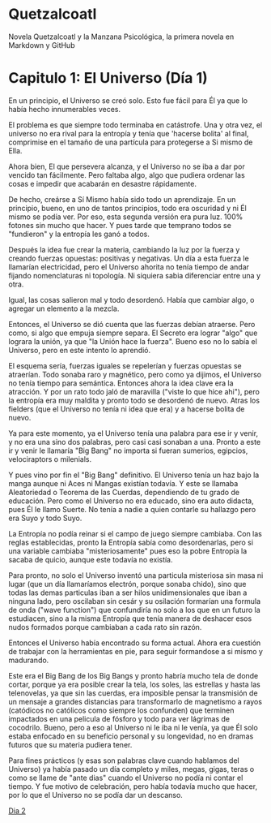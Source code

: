 # Quetzalcoatl
Novela Quetzalcoatl y la Manzana Psicológica, la primera novela en Markdown y GitHub

# Capitulo 1: El Universo (Día 1)
En un principio, el Universo se creó solo.  Esto fue fácil para Él ya que lo había hecho innumerables veces.

El problema es que siempre todo terminaba en catástrofe.  Una y otra vez, el universo no era rival para la entropía y tenía que 'hacerse bolita' al final, comprimise en el tamaño de una partícula para protegerse a Si mismo de Ella.

Ahora bien, El que persevera alcanza, y el Universo no se iba a dar por vencido tan fácilmente.  Pero faltaba algo, algo que pudiera ordenar las cosas e impedir que acabarán en desastre rápidamente.

De hecho, creárse a Sí Mismo había sido todo un aprendizaje.  En un principio, bueno, en uno de tantos principios, todo era oscuridad y ni Él mismo se podía ver.  Por eso, esta segunda versión era pura luz.  100% fotones sin mucho que hacer.  Y pues tarde que temprano todos se "fundieron" y la entropía les ganó a todos.

Después la idea fue crear la materia, cambiando la luz por la fuerza y creando fuerzas opuestas: positivas y negativas. Un día a esta fuerza le llamarían electricidad, pero el Universo ahorita no tenía tiempo de andar fijando nomenclaturas ni topología. Ni siquiera sabia diferenciar entre una y otra.

Igual, las cosas salieron mal y todo desordenó.  Había que cambiar algo, o agregar un elemento a la mezcla.

Entonces, el Universo se dió cuenta que las fuerzas debían atraerse.  Pero como, si algo que empuja siempre separa.  El Secreto era lograr "algo" que lograra la unión, ya que "la Unión hace la fuerza".  Bueno eso no lo sabía el Universo, pero en este intento lo aprendió.

El esquema sería, fuerzas iguales se repelerían y fuerzas opuestas se atraerían.  Todo sonaba raro y magnético, pero como ya dijimos, el Universo no tenía tiempo para semántica.  Entonces ahora la idea clave era la atracción. Y por un rato todo jaló de maravilla ("viste lo que hice ahi"), pero la entropía era muy maldita y pronto todo se desordenó de nuevo.  Atras los fielders (que el Universo no tenía ni idea que era) y a hacerse bolita de nuevo.

Ya para este momento, ya el Universo tenía una palabra para ese ir y venir, y no era una sino dos palabras, pero casi casi sonaban a una. Pronto a este ir y venir le llamaría "Big Bang" no importa si fueran sumerios, egipcios, velociraptors o milenials.

Y pues vino por fin el "Big Bang" definitivo. El Universo tenía un haz bajo la manga aunque ni Aces ni Mangas existían todavía. Y este se llamaba Aleatoriedad o Teorema de las Cuerdas, dependiendo de tu grado de educación.  Pero como el Universo no era educado, sino era auto didacta, pues Él le llamo Suerte. No tenía a nadie a quien contarle su hallazgo pero era Suyo y todo Suyo.

La Entropía no podía reinar si el campo de juego siempre cambiaba.  Con las reglas establecidas, pronto la Entropía sabía como desordenarlas, pero si una variable cambiaba "misteriosamente" pues eso la pobre Entropía la sacaba de quicio, aunque este todavía no existía.

Para pronto, no solo el Universo inventó una particula misteriosa sin masa ni lugar (que un día llamaríamos electrón, porque sonaba chido), sino que todas las demas particulas iban a ser hilos unidimensionales que iban a ninguna lado, pero oscilaban sin cesár y su osilación formarían una formula de onda ("wave function") que confundiría no solo a los que en un futuro la estudiacen, sino a la misma Entropía que tenía manera de deshacer esos nudos formados porque cambiaban a cada rato sin razón.

Entonces el Universo había encontrado su forma actual.  Ahora era cuestión de trabajar con la herramientas en pie, para seguir formandose a si mismo y madurando.

Este era el Big Bang de los Big Bangs y pronto habría mucho tela de donde cortar, porque ya era posible crear la tela, los soles, las estrellas y hasta las telenovelas, ya que sin las cuerdas, era imposible pensar la transmisión de un mensaje a grandes distancias para transformarlo de magnetismo a rayos (catódicos no católicos como siempre los confunden) que terminen impactados en una pelicula de fósforo y todo para ver lágrimas de cocodrilo.  Bueno, pero a eso al Universo ni le iba ni le venía, ya que Él solo estaba enfocado en su beneficio personal y su longevidad, no en dramas futuros que su materia pudiera tener.

Para fines prácticos (y esas son palabras clave cuando hablamos del Universo) ya había pasado un día completo y miles, megas, gigas, teras o como se llame de "ante dias" cuando el Universo no podía ni contar el tiempo.  Y fue motivo de celebración, pero había todavía mucho que hacer, por lo que el Universo no se podía dar un descanso.

[Dia 2](el_universo/dia_dos.md)
